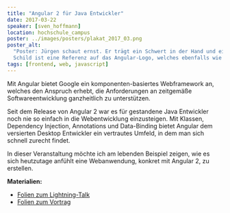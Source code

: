 ```yaml
---
title: "Angular 2 für Java Entwickler"
date: 2017-03-22
speaker: [sven_hoffmann]
location: hochschule_campus
poster: ../images/posters/plakat_2017_03.png
poster_alt:
  "Poster: Jürgen schaut ernst. Er trägt ein Schwert in der Hand und ein Schild mit dem einem großen A darauf. Das
  Schild ist eine Referenz auf das Angular-Logo, welches ebenfalls wie ein Schild aussieht."
tags: [frontend, web, javascript]
---
```


Mit Angular bietet Google ein komponenten-basiertes Webframework an, welches den Anspruch erhebt, die Anforderungen an
zeitgemäße Softwareentwicklung ganzheitlich zu unterstützen.

Seit dem Release von Angular 2 war es für gestandene Java Entwickler noch nie so einfach in die Webentwicklung
einzusteigen. Mit Klassen, Dependency Injection, Annotations und Data-Binding bietet Angular dem versierten Desktop
Entwickler ein vertrautes Umfeld, in dem man sich schnell zurecht findet.

In dieser Veranstaltung möchte ich am lebenden Beispiel zeigen, wie es sich heutzutage anfühlt eine Webanwendung,
konkret mit Angular 2, zu erstellen.

**Materialien:**

- [Folien zum Lightning-Talk](http://jug-gr.de/downloads/juggr_pretalk_astrofotografie.pdf)
- [Folien zum Vortrag](http://jug-gr.de/downloads/juggr_angular.pdf)
